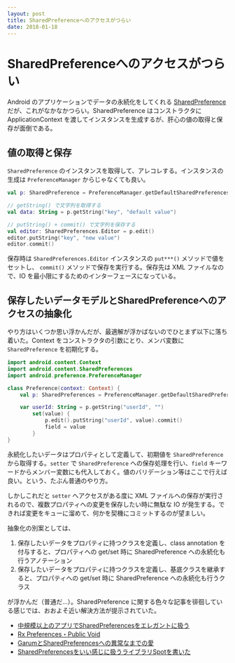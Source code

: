 ```yaml
---
layout: post
title: SharedPreferenceへのアクセスがつらい
date: 2018-01-18
---
```


# SharedPreferenceへのアクセスがつらい

Android のアプリケーションでデータの永続化をしてくれる [SharedPreference](https://developer.android.com/training/basics/data-storage/shared-preferences.html?hl=ja) だが、これがなかなかつらい。SharedPreference はコンストラクタに ApplicationContext を渡してインスタンスを生成するが、肝心の値の取得と保存が面倒である。

## 値の取得と保存

`SharedPreference` のインスタンスを取得して、アレコレする。インスタンスの生成は `PreferenceManager` からじゃなくても良い。

```kotlin
val p: SharedPreference = PreferenceManager.getDefaultSharedPreferences(context)

// getString() で文字列を取得する
val data: String = p.getString("key", "default value")

// putString() + commit() で文字列を保存する
val editor: SharedPreferences.Editor = p.edit()
editor.putString("key", "new value")
editor.commit()
```

保存時は `SharedPreferences.Editor` インスタンスの `put***()` メソッドで値をセットし、 `commit()` メソッドで保存を実行する。保存先は XML ファイルなので、IO を最小限にするためのインターフェースになっている。

## 保存したいデータモデルとSharedPreferenceへのアクセスの抽象化

やり方はいくつか思い浮かんだが、最適解が浮かばないのでひとまず以下に落ち着いた。Context をコンストラクタの引数にとり、メンバ変数に `SharedPreference` を初期化する。

```kotlin
import android.content.Context
import android.content.SharedPreferences
import android.preference.PreferenceManager

class Preference(context: Context) {
    val p: SharedPreferences = PreferenceManager.getDefaultSharedPreferences(context)

    var userId: String = p.getString("userId", "")
        set(value) {
            p.edit().putString("userId", value).commit()
            field = value
        }
}
```

永続化したいデータはプロパティとして定義して、初期値を `SharedPreference` から取得する。`setter` で `SharedPreference` への保存処理を行い、`field` キーワードからメンバー変数にも代入しておく。値のバリデーション等はここで行えば良い。という、たぶん普通のやり方。

しかしこれだと `setter` へアクセスがある度に XML ファイルへの保存が実行されるので、複数プロパティへの変更を保存したい時に無駄な IO が発生する。できれば変更をキューに溜めて、何かを契機にコミットするのが望ましい。

抽象化の別案としては、

1. 保存したいデータをプロパティに持つクラスを定義し、class annotation を付与すると、プロパティへの get/set 時に SharedPreference への永続化も行うアノテーション
2. 保存したいデータをプロパティに持つクラスを定義し、基底クラスを継承すると、プロパティへの get/set 時に SharedPreference への永続化も行うクラス

が浮かんだ（普通だ…）。SharedPreference に関する色々な記事を徘徊している感じでは、おおよそ近い解決方法が提示されていた。

- [中規模以上のアプリでSharedPreferencesをエレガントに扱う](https://qiita.com/rejasupotaro/items/e112350e5a7db2febc74)
- [Rx Preferences・Public Void](http://f2prateek.com/2015/10/05/rx-preferences/)
- [GarumとSharedPreferencesへの異常なまでの愛](https://qiita.com/operandoOS/items/8af20ac09a9d6acb075e)
- [SharedPreferencesをいい感じに扱うライブラリSpotを書いた](https://qiita.com/kobakei/items/91cc4fb673c846549c84)
